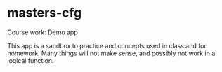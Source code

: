 # masters-cfg
Course work: Demo app

This app is a sandbox to practice and concepts used in class and for homework. 
Many things will not make sense, and possibly not work in a logical function.
